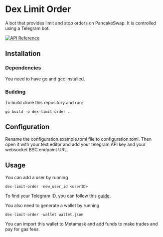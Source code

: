 # Dex Limit Order

A bot that provides limit and stop orders on PancakeSwap. It is controlled using a Telegram bot.

[![API Reference](https://camo.githubusercontent.com/915b7be44ada53c290eb157634330494ebe3e30a/68747470733a2f2f676f646f632e6f72672f6769746875622e636f6d2f676f6c616e672f6764646f3f7374617475732e737667)](https://pkg.go.dev/github.com/evris99/dex-limit-order)

## Installation

### Dependencies

You need to have go and gcc installed.

### Building

To build clone this repository and run:
```
go build -o dex-limit-order .
```

## Configuration

Rename the configuration.example.toml file to configuration.toml.
Then open it with your text editor and add your telegram API key and your websocket BSC endpoint URL.

## Usage

You can add a user by running
```
dex-limit-order -new_user_id <userID>
```
To find your Telegram ID, you can follow this [guide](https://www.alphr.com/telegram-find-user-id/).

You also need to generate a wallet by running
```
dex-limit-order -wallet wallet.json
```
You can import this wallet to Metamask and add funds to make trades and pay for gas fees.